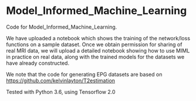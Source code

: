 # Model_Informed_Machine_Learning
Code for Model_Informed_Machine_Learning.

We have uploaded a notebook which shows the training of the network/loss functions on a sample dataset. 
Once we obtain permission for sharing of real MRI data, we will upload a detailed notebook showing how to use MIML in practice on real data, along with the trained models for the datasets we have already constructed.

We note that the code for generating EPG datasets are based on https://github.com/kelvinlayton/T2estimation

Tested with Python 3.6, using Tensorflow 2.0

